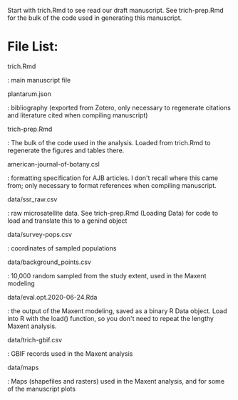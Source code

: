 Start with trich.Rmd to see read our draft manuscript. See trich-prep.Rmd for the bulk of the code used in generating this manuscript.

# File List:

trich.Rmd

: main manuscript file

plantarum.json

: bibliography (exported from Zotero, only necessary to regenerate citations and literature cited when compiling manuscript)

trich-prep.Rmd

: The bulk of the code used in the analysis. Loaded from trich.Rmd to regenerate the figures and tables there.

american-journal-of-botany.csl

: formatting specification for AJB articles. I don't recall where this came from; only necessary to format references when compiling manuscript.


data/ssr_raw.csv

: raw microsatellite data. See trich-prep.Rmd (Loading Data) for code to load and translate this to a genind object

data/survey-pops.csv

: coordinates of sampled populations

data/background_points.csv

: 10,000 random sampled from the study extent, used in the Maxent modeling

data/eval.opt.2020-06-24.Rda

: the output of the Maxent modeling, saved as a binary R Data object. Load into R with the load() function, so you don't need to repeat the lengthy Maxent analysis.

data/trich-gbif.csv

: GBIF records used in the Maxent analysis

data/maps

: Maps (shapefiles and rasters) used in the Maxent analysis, and for some of the manuscript plots



